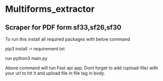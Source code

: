 # Multiforms_extractor

## Scraper for PDF form sf33,sf26,sf30

To run this install all required packages with below command

pip3 install -r requirement.txt

run python3 main.py

Above command will run Fast api app. Dont forget to add /upload-file/ with your url to hit it and upload file in file tag in body.
